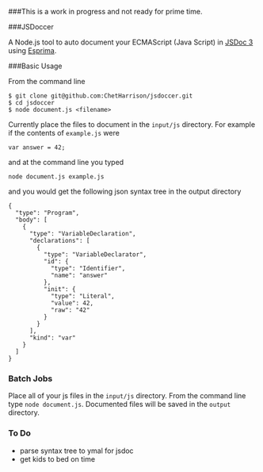 ###This is a work in progress and not ready for prime time.

###JSDoccer

A Node.js tool to auto document your ECMAScript (Java Script) in  [JSDoc 3](https://github.com/jsdoc3/jsdoc3.github.com) using [Esprima](http://esprima.org/).

###Basic Usage

From the command line

```
$ git clone git@github.com:ChetHarrison/jsdoccer.git
$ cd jsdoccer
$ node document.js <filename>
```
Currently place the files to document in the `input/js` directory. For example if the contents of `example.js` were

```
var answer = 42;
```

and at the command line you typed

`node document.js example.js`

and you would get the following json syntax tree in the output directory

```
{
  "type": "Program",
  "body": [
    {
      "type": "VariableDeclaration",
      "declarations": [
        {
          "type": "VariableDeclarator",
          "id": {
            "type": "Identifier",
            "name": "answer"
          },
          "init": {
            "type": "Literal",
            "value": 42,
            "raw": "42"
          }
        }
      ],
      "kind": "var"
    }
  ]
}
```

### Batch Jobs
Place all of your js files in the `input/js` directory. From the command line type `node document.js`. Documented files will be saved in the `output` directory.

### To Do
* parse syntax tree to ymal for jsdoc
* get kids to bed on time